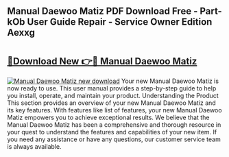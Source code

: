 ## Manual Daewoo Matiz PDF Download Free - Part-kOb User Guide Repair - Service Owner Edition Aexxg

# <h2><a href="http://cf13790.oget.top/?id=Manual+Daewoo+Matiz">🔗Download New 👉🔴 Manual Daewoo Matiz</a></h2>

[![Manual Daewoo Matiz new download](https://i.imgur.com/5g1atiW.png)](http://cf13790.oget.top/?id=Manual+Daewoo+Matiz)
Your new Manual Daewoo Matiz is now ready to use. This user manual provides a step-by-step guide to help you install, operate, and maintain your product. Understanding the Product This section provides an overview of your new Manual Daewoo Matiz and its key features. With features like list of features, your new Manual Daewoo Matiz empowers you to achieve exceptional results. We believe that the Manual Daewoo Matiz has been a comprehensive and thorough resource in your quest to understand the features and capabilities of your new item. If you need any assistance or have any questions, our customer service team is always available.
